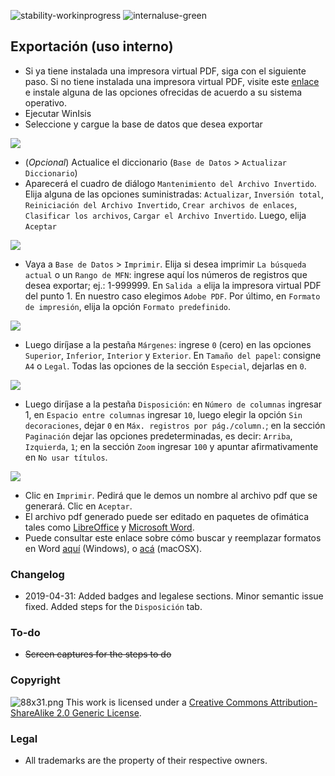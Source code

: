 ![stability-workinprogress](https://img.shields.io/badge/stability-work_in_progress-lightgrey.svg)
![internaluse-green](https://img.shields.io/badge/Internal%20use%3A-stable-green.svg)
## Exportación (uso interno)
* Si ya tiene instalada una impresora virtual PDF, siga con el siguiente paso. Si no tiene instalada una impresora virtual PDF, visite este [enlace](https://pdf.wondershare.com/top-pdf-software/free-pdf-printer.html) e instale alguna de las opciones ofrecidas de acuerdo a su sistema operativo.
* Ejecutar WinIsis
* Seleccione y cargue la base de datos que desea exportar

![](https://bitbucket.org/repo/EBnakg/images/2416953906-01.jpg)

* (_Opcional_) Actualice el diccionario (`Base de Datos` > `Actualizar Diccionario`)
* Aparecerá el cuadro de diálogo `Mantenimiento del Archivo Invertido`. Elija alguna de las opciones suministradas: `Actualizar`, `Inversión total`, `Reiniciación del Archivo Invertido`, `Crear archivos de enlaces`, `Clasificar los archivos`, `Cargar el Archivo Invertido`. Luego, elija `Aceptar`

![](https://bitbucket.org/repo/EBnakg/images/1303383434-02.jpg)

* Vaya a `Base de Datos` > `Imprimir`. Elija si desea imprimir `La búsqueda actual` o un `Rango de MFN`: ingrese aquí los números de registros que desea exportar; ej.: 1-999999. En `Salida a` elija la impresora virtual PDF del punto 1. En nuestro caso elegimos `Adobe PDF`. Por último, en `Formato de impresión`, elija la opción `Formato predefinido`.

![](https://bitbucket.org/repo/EBnakg/images/164718151-03.jpg)

* Luego diríjase a la pestaña `Márgenes`: ingrese `0` (cero) en las opciones `Superior`, `Inferior`, `Interior` y `Exterior`. En `Tamaño del papel`: consigne `A4` o `Legal`.  Todas las opciones de la sección `Especial`, dejarlas en `0`. 

![](https://bitbucket.org/repo/EBnakg/images/510020317-04.jpg)

* Luego diríjase a la pestaña `Disposición`: en `Número de columnas` ingresar 1, en `Espacio entre columnas` ingresar `10`, luego elegir la opción `Sin decoraciones`, dejar `0` en `Máx. registros por pág./column.`; en la sección `Paginación` dejar las opciones predeterminadas, es decir: `Arriba`, `Izquierda`, `1`; en la sección `Zoom` ingresar `100` y apuntar afirmativamente en `No usar títulos`.

![](https://bitbucket.org/repo/EBnakg/images/3517695867-05.jpg)

* Clic en `Imprimir`. Pedirá que le demos un nombre al archivo pdf que se generará. Clic en `Aceptar`.
* El archivo pdf generado puede ser editado en paquetes de ofimática tales como [LibreOffice](https://ask.libreoffice.org/es/question/57975/se-pueden-abrir-archivos-pdf-con-libreoffice/) y [Microsoft Word](https://support.office.com/es-es/article/editar-un-archivo-pdf-b2d1d729-6b79-499a-bcdb-233379c2f63a).
* Puede consultar este enlace sobre cómo buscar y reemplazar formatos en Word [aquí](https://support.office.com/es-es/article/buscar-y-reemplazar-texto-c6728c16-469e-43cd-afe4-7708c6c779b7) (Windows), o [acá](https://support.office.com/es-es/article/buscar-y-reemplazar-texto-o-formato-en-word-para-mac-ac12f262-e3cd-439a-88a0-f5a59875dcea) (macOSX).

### Changelog ###

* 2019-04-31: Added badges and legalese sections. Minor semantic issue fixed. Added steps for the `Disposición` tab.

### To-do ###
* ~~Screen captures for the steps to do~~

### Copyright ###
![88x31.png](https://bitbucket.org/repo/4pKrXRd/images/3902704043-88x31.png)
This work is licensed under a [Creative Commons Attribution-ShareAlike 2.0 Generic License](http://creativecommons.org/licenses/by-sa/2.0/).

### Legal ###

* All trademarks are the property of their respective owners.